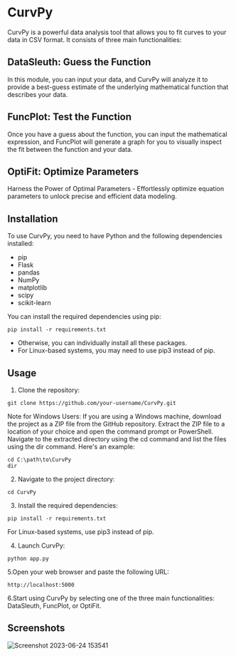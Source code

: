 # CurvPy

CurvPy is a powerful data analysis tool that allows you to fit curves to your data in CSV format. It consists of three main functionalities:

## DataSleuth: Guess the Function

In this module, you can input your data, and CurvPy will analyze it to provide a best-guess estimate of the underlying mathematical function that describes your data.

## FuncPlot: Test the Function

Once you have a guess about the function, you can input the mathematical expression, and FuncPlot will generate a graph for you to visually inspect the fit between the function and your data.

## OptiFit: Optimize Parameters

Harness the Power of Optimal Parameters - Effortlessly optimize equation parameters to unlock precise and efficient data modeling.

## Installation 

To use CurvPy, you need to have Python and the following dependencies installed:
- pip
- Flask
- pandas
- NumPy
- matplotlib
- scipy
- scikit-learn

You can install the required dependencies using pip:

```shell
pip install -r requirements.txt
```

- Otherwise, you can individually install all these packages.
- For Linux-based systems, you may need to use pip3 instead of pip.

## Usage
1. Clone the repository:
```shell
git clone https://github.com/your-username/CurvPy.git
```
Note for Windows Users: If you are using a Windows machine, download the project as a ZIP file from the GitHub repository. Extract the ZIP file to a location of your choice and open the command prompt or PowerShell. Navigate to the extracted directory using the cd command and list the files using the dir command. Here's an example:
```shell
cd C:\path\to\CurvPy
dir
```
2. Navigate to the project directory:
```shell
cd CurvPy
```
3. Install the required dependencies:
```shell
pip install -r requirements.txt
```
For Linux-based systems, use pip3 instead of pip.

4. Launch CurvPy:
```shell
python app.py
```
5.Open your web browser and paste the following URL:
```shell
http://localhost:5000
```
6.Start using CurvPy by selecting one of the three main functionalities: DataSleuth, FuncPlot, or OptiFit.

## Screenshots
![Screenshot 2023-06-24 153541](https://github.com/sidhu2690/CurvPy/assets/136654152/f43a91d2-295c-4b35-ab7e-119ffaac3d8e)





